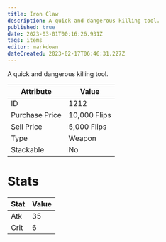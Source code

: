 ```yaml
---
title: Iron Claw
description: A quick and dangerous killing tool.
published: true
date: 2023-03-01T00:16:26.931Z
tags: items
editor: markdown
dateCreated: 2023-02-17T06:46:31.227Z
---
```


A quick and dangerous killing tool.

|Attribute|Value|
|-|-|
|ID|1212|
|Purchase Price|10,000 Flips|
|Sell Price|5,000 Flips|
|Type|Weapon|
|Stackable|No|

# Stats
|Stat|Value|
|-|-|
|Atk|35|
|Crit|6|
